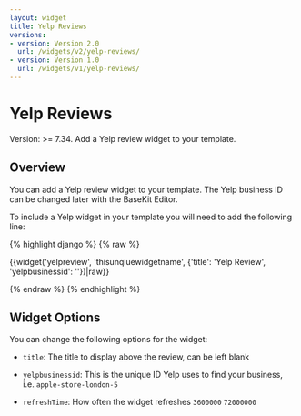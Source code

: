 ```yaml
---
layout: widget
title: Yelp Reviews
versions:
- version: Version 2.0
  url: /widgets/v2/yelp-reviews/
- version: Version 1.0
  url: /widgets/v1/yelp-reviews/
---
```


# Yelp Reviews

Version: >= 7.34. Add a Yelp review widget to your template.

## Overview

You can add a Yelp review widget to your template. The Yelp business ID can be changed later with the BaseKit Editor.

To include a Yelp widget in your template you will need to add the following line:

{% highlight django %}
{% raw %}

  {{widget('yelpreview', 'thisunqiuewidgetname', {'title': 'Yelp Review', 'yelpbusinessid': ''})|raw}}

{% endraw %}
{% endhighlight %}

## Widget Options

You can change the following options for the widget:

* ```title```: The title to display above the review, can be left blank

* ```yelpbusinessid```: This is the unique ID Yelp uses to find your business, i.e. ```apple-store-london-5```

* ```refreshTime```: How often the widget refreshes ```3600000``` ```72000000```

